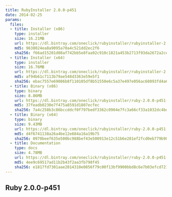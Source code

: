 ```yaml
---
title: RubyInstaller 2.0.0-p451
date: 2014-02-25
params:
  files:
  - title: Installer (x86)
    type: installer
    size: 16.21MB
    url: https://dl.bintray.com/oneclick/rubyinstaller/rubyinstaller-2.0.0-p451.exe
    md5: 9638024ea8a9095a70a4c521dd2ec2f6
    sha256: f66ad15201d08af742bb5e8faa92c910c1821a453b2713f93da2672a2ce7e24d
  - title: Installer (x64)
    type: installer
    size: 16.76MB
    url: https://dl.bintray.com/oneclick/rubyinstaller/rubyinstaller-2.0.0-p451-x64.exe
    md5: af94b61c7113b79ae548d3363e59e5f1
    sha256: ebac7557e69086b8f110105df8b51550e6c5a37e497e056ac68093fd4a6ced98
  - title: Binary (x86)
    type: binary
    size: 8.86MB
    url: https://dl.bintray.com/oneclick/rubyinstaller/ruby-2.0.0-p451-i386-mingw32.7z
    md5: 37feadb0230e7f475a8591d1807ecfec
    sha256: 7a4c258b3c86bccddcf0f797bedf3362c0904e7fc3a66cf33a1032dc4bd4bb19
  - title: Binary (x64)
    type: binary
    size: 9.43MB
    url: https://dl.bintray.com/oneclick/rubyinstaller/ruby-2.0.0-p451-x64-mingw32.7z
    md5: d4f6741138a26a4be12e684a16a19b75
    sha256: 0970beef635e500bc988bef43e500913e12c51b6e281ef2fcd0eb779b981f841
  - title: Documentation
    type: docs
    size: 4.78MB
    url: https://dl.bintray.com/oneclick/rubyinstaller/ruby-2.0.0-p451-doc-chm.7z
    md5: 4ee9c69517ad11b2b43f2aa3fb798f45
    sha256: e1817fd7301aae2014310e0856f79c00f13bf9900bbd8c6e7b03efcd721d8a36
---
```


## Ruby 2.0.0-p451
